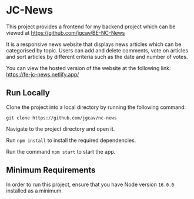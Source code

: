 # JC-News

This project provides a frontend for my backend project which can be viewed at https://github.com/jgcav/BE-NC-News

It is a responsive news website that displays news articles which can be categorised by topic. Users can add and delete comments, vote on articles and sort articles by different criteria such as the date and number of votes.

You can view the hosted version of the website at the following link: https://fe-jc-news.netlify.app/

## Run Locally

Clone the project into a local directory by running the following command:

`git clone https://github.com/jgcav/nc-news`

Navigate to the project directory and open it.

Run `npm install` to install the required dependencies.

Run the command `npm start` to start the app.

## Minimum Requirements

In order to run this project, ensure that you have Node version `16.0.0` installed as a minimum.
